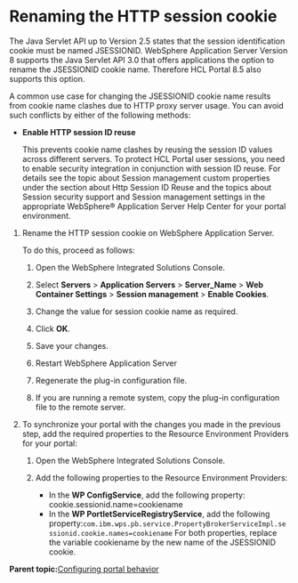 # Renaming the HTTP session cookie 

The Java Servlet API up to Version 2.5 states that the session identification cookie must be named JSESSIONID. WebSphere Application Server Version 8 supports the Java Servlet API 3.0 that offers applications the option to rename the JSESSIONID cookie name. Therefore HCL Portal 8.5 also supports this option.

A common use case for changing the JSESSIONID cookie name results from cookie name clashes due to HTTP proxy server usage. You can avoid such conflicts by either of the following methods:

-   **Enable HTTP session ID reuse**

    This prevents cookie name clashes by reusing the session ID values across different servers. To protect HCL Portal user sessions, you need to enable security integration in conjunction with session ID reuse. For details see the topic about Session management custom properties under the section about Http Session ID Reuse and the topics about Session security support and Session management settings in the appropriate WebSphere® Application Server Help Center for your portal environment.


1.  Rename the HTTP session cookie on WebSphere Application Server.

    To do this, proceed as follows:

    1.  Open the WebSphere Integrated Solutions Console.

    2.  Select **Servers** \> **Application Servers** \> **Server\_Name** \> **Web Container Settings** \> **Session management** \> **Enable Cookies**.

    3.  Change the value for session cookie name as required.

    4.  Click **OK**.

    5.  Save your changes.

    6.  Restart WebSphere Application Server

    7.  Regenerate the plug-in configuration file.

    8.  If you are running a remote system, copy the plug-in configuration file to the remote server.

2.  To synchronize your portal with the changes you made in the previous step, add the required properties to the Resource Environment Providers for your portal:

    1.  Open the WebSphere Integrated Solutions Console.

    2.  Add the following properties to the Resource Environment Providers:

        -   In the **WP ConfigService**, add the following property: cookie.sessionid.name=cookiename
        -   In the **WP PortletServiceRegistryService**, add the following property:`com.ibm.wps.pb.service.PropertyBrokerServiceImpl.sessionid.cookie.names=cookiename`
        For both properties, replace the variable cookiename by the new name of the JSESSIONID cookie.


**Parent topic:**[Configuring portal behavior ](../admin-system/adptlcfg.md)

